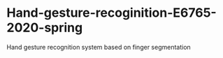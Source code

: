 # Hand-gesture-recoginition-E6765-2020-spring
Hand gesture recognition system based on finger segmentation
